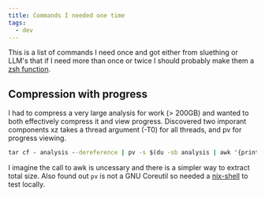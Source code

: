 ```yaml
---
title: Commands I needed one time
tags:
  - dev
---
```


This is a list of commands I need once and got either from sluething or LLM's that
if I need more than once or twice I should probably make them a [zsh function](v6l4-zshell.md).

## Compression with progress

I had to compress a very large analysis for work (> 200GB) and wanted to both effectively compress it and view progress.
Discovered two imporant components xz takes a thread argument (-T0) for all threads, and pv for progress viewing.

```cmd
tar cf - analysis --dereference | pv -s $(du -sb analysis | awk '{print $1}') | xz -T 20 > analysis.tar.xz
```

I imagine the call to awk is uncessary and there is a simpler way to extract total size.
Also found out `pv` is not a GNU Coreutil so needed a [nix-shell](wuz9-nix-shell-is-dead.md) to test locally.

